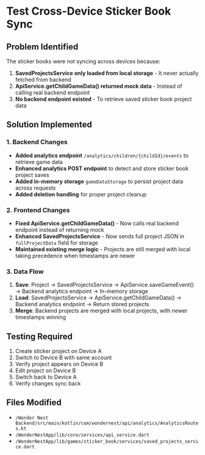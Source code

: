 # Test Cross-Device Sticker Book Sync

## Problem Identified
The sticker books were not syncing across devices because:

1. **SavedProjectsService only loaded from local storage** - It never actually fetched from backend
2. **ApiService.getChildGameData() returned mock data** - Instead of calling real backend endpoint
3. **No backend endpoint existed** - To retrieve saved sticker book project data

## Solution Implemented

### 1. Backend Changes
- **Added analytics endpoint** `/analytics/children/{childId}/events` to retrieve game data
- **Enhanced analytics POST endpoint** to detect and store sticker book project saves
- **Added in-memory storage** `gameDataStorage` to persist project data across requests
- **Added deletion handling** for proper project cleanup

### 2. Frontend Changes  
- **Fixed ApiService.getChildGameData()** - Now calls real backend endpoint instead of returning mock
- **Enhanced SavedProjectsService** - Now sends full project JSON in `fullProjectData` field for storage
- **Maintained existing merge logic** - Projects are still merged with local taking precedence when timestamps are newer

### 3. Data Flow
1. **Save**: Project → SavedProjectsService → ApiService.saveGameEvent() → Backend analytics endpoint → In-memory storage
2. **Load**: SavedProjectsService → ApiService.getChildGameData() → Backend analytics endpoint → Return stored projects
3. **Merge**: Backend projects are merged with local projects, with newer timestamps winning

## Testing Required
1. Create sticker project on Device A
2. Switch to Device B with same account
3. Verify project appears on Device B
4. Edit project on Device B
5. Switch back to Device A
6. Verify changes sync back

## Files Modified
- `/Wonder Nest Backend/src/main/kotlin/com/wondernest/api/analytics/AnalyticsRoutes.kt`
- `/WonderNestApp/lib/core/services/api_service.dart`
- `/WonderNestApp/lib/games/sticker_book/services/saved_projects_service.dart`